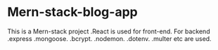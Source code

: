 # Mern-stack-blog-app
This is a Mern-stack project .React is used for front-end. For backend .express .mongoose. .bcrypt. .nodemon. .dotenv. .multer etc are used.

